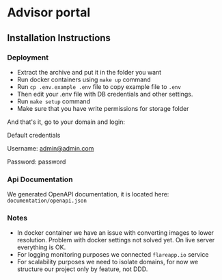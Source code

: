 # Advisor portal

## Installation Instructions

### Deployment

* Extract the archive and put it in the folder you want
* Run docker containers using `make up` command 
* Run `cp .env.example .env` file to copy example file to `.env`
* Then edit your .env file with DB credentials and other settings.
* Run `make setup` command
* Make sure that you have write permissions for storage folder

And that's it, go to your domain and login:

Default credentials

Username: admin@admin.com

Password: password

### Api Documentation

We generated OpenAPI documentation, it is located here: `documentation/openapi.json`

### Notes
* In docker container we have an issue with converting images to lower resolution. Problem with docker settings not solved yet. On live server everything is OK.
* For logging monitoring purposes we connected `flareapp.io` service
* For scalability purposes we need to isolate domains, for now we structure our project only by feature,  not DDD.
